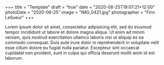 +++
title = "Template"
draft = "true"
date = "2020-06-25T19:07:21+12:00"
photoDate = "2020-06-25"
image = "IMG_0421.jpg"
photographer = "Finn LeSueur"
+++

Lorem ipsum dolor sit amet, consectetur adipisicing elit, sed do eiusmod
tempor incididunt ut labore et dolore magna aliqua. Ut enim ad minim veniam,
quis nostrud exercitation ullamco laboris nisi ut aliquip ex ea commodo
consequat. Duis aute irure dolor in reprehenderit in voluptate velit esse
cillum dolore eu fugiat nulla pariatur. Excepteur sint occaecat cupidatat non
proident, sunt in culpa qui officia deserunt mollit anim id est laborum.
